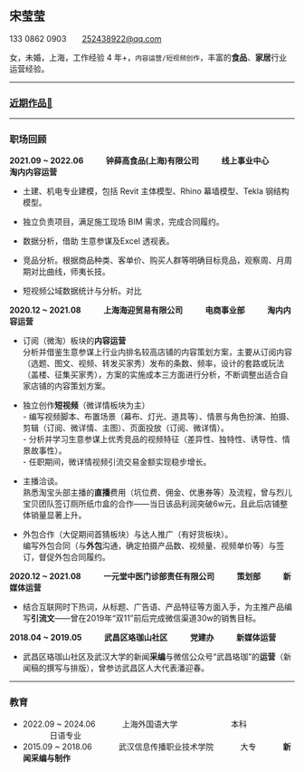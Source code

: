 ## 宋莹莹

133 0862 0903       [252438922@qq.com](mailto:252438922@qq.com)

女，未婚，上海，工作经验 4 年+，<code>内容运营/短视频创作</code>，丰富的**食品**、**家居**行业运营经验。

---

### [近期作品🔗](https://sprat-my.sharepoint.com/:f:/g/personal/syy_sprat_top/El9S1ntXa9NEidPii7jnDO4BbS2XDGSYVg09ou0ybEazqQ?e=w7NW1K)


---


### 职场回顾



**2021.09 ~ 2022.06            钟薛高食品(上海)有限公司            线上事业中心            淘内内容运营**

- 土建、机电专业建模，包括 Revit 主体模型、Rhino 幕墙模型、Tekla 钢结构模型。

- 独立负责项目，满足施工现场 BIM 需求，完成合同履约。

- 数据分析，借助 生意参谋及Excel 透视表。

- 竞品分析。根据商品种类、客单价、购买人群等明确目标竞品，观察周、月周期对比曲线，师夷长技。
  
- 短视频公域数据统计与分析。对比
  

**2020.12 ~ 2021.08            上海海迎贸易有限公司            电商事业部            淘内内容运营**

- 订阅（微淘）板块的**内容运营**
<br>分析并借鉴生意参谋上行业内排名较高店铺的内容策划方案，主要从订阅内容（选题、图文、视频、转发买家秀）发布的条数、频率，设计的套路或玩法（盖楼、征集买家秀），方案的实施成本三方面进行分析，不断调整出适合自家店铺的内容策划方案。

- 独立创作**短视频**（微详情板块为主）
<br> - 编写视频脚本、布置场景（幕布、灯光、道具等）、情景与角色扮演、拍摄、剪辑（订阅、微详情、主图）、页面投放（订阅、微详情）。
<br> - 分析并学习生意参谋上优秀竞品的视频特征（差异性、独特性、诱导性、情景故事性）。
<br> - 任职期间，微详情视频引流交易金额实现稳步增长。

- 主播洽谈。
<br>熟悉淘宝头部主播的**直播**费用（坑位费、佣金、优惠券等）及流程，曾与烈儿宝贝团队签订厕所纸巾盒的合作——当日该品利润突破6w元，且此后店铺整体销量显著上升。

- 外包合作（大促期间首猜板块）与达人推广（有好货板块）。
<br>编写外包合同（与**外包**沟通，确定拍摄产品数、视频量、视频单价等）与签订，督促外包合同履约。




**2020.12 ~ 2021.08            一元堂中医门诊部责任有限公司            策划部            新媒体运营**

- 结合互联网时下热词，从标题、广告语、产品特征等方面入手，为主推产品编写**引流文**——曾在2019年“双11”前后完成微信渠道30w的销售目标。


**2018.04 ~ 2019.05            武昌区珞珈山社区            党建办            新媒体运营**


- 武昌区珞珈山社区及武汉大学的新闻**采编**与微信公众号“武昌珞珈”的**运营**（新闻稿的撰写与排版），曾参访武昌区人大代表潘迎春。


---

### 教育

- 2022.09 ~ 2024.06            上海外国语大学                        本科                        日语专业
- 2015.09 ~ 2018.06            武汉信息传播职业技术学院            大专            **新闻采编与制作**
  
